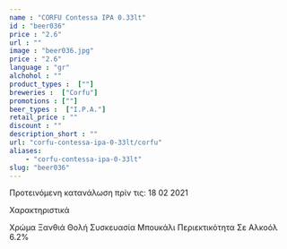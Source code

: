 ```yaml
---
name : "CORFU Contessa IPA 0.33lt"
id : "beer036"
price : "2.6"
url : ""
image : "beer036.jpg"
price : "2.6"
language : "gr"
alchohol : ""
product_types :  [""]
breweries :  ["Corfu"]
promotions : [""]
beer_types :  ["I.P.A."]
retail_price : ""
discount : ""
description_short : ""
url: "corfu-contessa-ipa-0-33lt/corfu"
aliases: 
    - "corfu-contessa-ipa-0-33lt"
slug: "beer036"
---
```


Προτεινόμενη κατανάλωση πρίν τις: 18 02 2021

Χαρακτηριστικά

Χρώμα
Ξανθιά Θολή
Συσκευασία
Μπουκάλι
Περιεκτικότητα Σε Αλκοόλ
6.2%